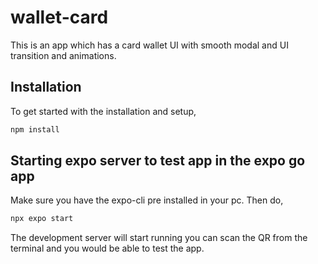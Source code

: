 # wallet-card

This is an app which has a card wallet UI with smooth modal and UI transition and animations.

## Installation

To get started with the installation and setup,

```bash
npm install
```

## Starting expo server to test app in the expo go app

Make sure you have the expo-cli pre installed in your pc. Then do,

```javascript
npx expo start

```
The development server will start running you can scan the QR from the terminal and you would be able to test the app.
